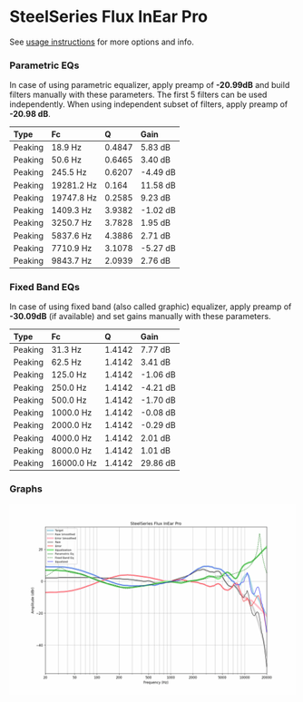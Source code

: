 # SteelSeries Flux InEar Pro
See [usage instructions](https://github.com/jaakkopasanen/AutoEq#usage) for more options and info.

### Parametric EQs
In case of using parametric equalizer, apply preamp of **-20.99dB** and build filters manually
with these parameters. The first 5 filters can be used independently.
When using independent subset of filters, apply preamp of **-20.98 dB**.

| Type    | Fc         |      Q | Gain     |
|:--------|:-----------|:-------|:---------|
| Peaking | 18.9 Hz    | 0.4847 | 5.83 dB  |
| Peaking | 50.6 Hz    | 0.6465 | 3.40 dB  |
| Peaking | 245.5 Hz   | 0.6207 | -4.49 dB |
| Peaking | 19281.2 Hz | 0.164  | 11.58 dB |
| Peaking | 19747.8 Hz | 0.2585 | 9.23 dB  |
| Peaking | 1409.3 Hz  | 3.9382 | -1.02 dB |
| Peaking | 3250.7 Hz  | 3.7828 | 1.95 dB  |
| Peaking | 5837.6 Hz  | 4.3886 | 2.71 dB  |
| Peaking | 7710.9 Hz  | 3.1078 | -5.27 dB |
| Peaking | 9843.7 Hz  | 2.0939 | 2.76 dB  |

### Fixed Band EQs
In case of using fixed band (also called graphic) equalizer, apply preamp of **-30.09dB**
(if available) and set gains manually with these parameters.

| Type    | Fc         |      Q | Gain     |
|:--------|:-----------|:-------|:---------|
| Peaking | 31.3 Hz    | 1.4142 | 7.77 dB  |
| Peaking | 62.5 Hz    | 1.4142 | 3.41 dB  |
| Peaking | 125.0 Hz   | 1.4142 | -1.06 dB |
| Peaking | 250.0 Hz   | 1.4142 | -4.21 dB |
| Peaking | 500.0 Hz   | 1.4142 | -1.70 dB |
| Peaking | 1000.0 Hz  | 1.4142 | -0.08 dB |
| Peaking | 2000.0 Hz  | 1.4142 | -0.29 dB |
| Peaking | 4000.0 Hz  | 1.4142 | 2.01 dB  |
| Peaking | 8000.0 Hz  | 1.4142 | 1.01 dB  |
| Peaking | 16000.0 Hz | 1.4142 | 29.86 dB |

### Graphs
![](./SteelSeries%20Flux%20InEar%20Pro.png)